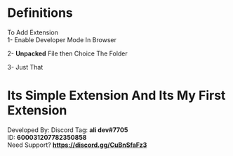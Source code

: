# Definitions

To Add Extension
<br />
1- Enable Developer Mode In Browser
<br />

2- **Unpacked** File then Choice The Folder
<br />

3- Just That

# Its Simple Extension And Its My First Extension

Developed By: Discord Tag: **ali dev#7705**
<br />
ID: **600031207782350858**
<br />
Need Support? **https://discord.gg/CuBnSfaFz3**